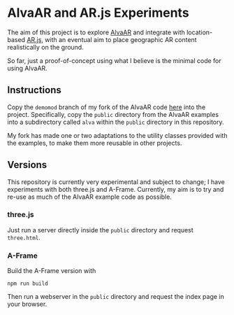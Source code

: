 # AlvaAR and AR.js Experiments

The aim of this project is to explore [AlvaAR](https://github.com/alanross/AlvaAR) and integrate with location-based [AR.js](https://github.com/AR-js-org/AR.js), with an eventual aim to place geographic AR content realistically on the ground.

So far, just a proof-of-concept using what I believe is the minimal code for using AlvaAR.

## Instructions

Copy the `demomod` branch of my fork of the AlvaAR code [here](https://github.com/nickw1/AlvaAR) into the project. Specifically, copy the `public` directory from the AlvaAR examples into a subdirectory called `alva` within the `public` directory in this repository. 


My fork has made one or two adaptations to the utility classes provided with the examples, to make them more reusable in other projects.

## Versions

This repository is currently very experimental and subject to change; I have experiments with both three.js and A-Frame. Currently, my aim is to try and re-use as much of the AlvaAR example code as possible.

### three.js

Just run a server directly inside the `public` directory and request `three.html`.

### A-Frame

Build the A-Frame version with 

`npm run build`

Then run a webserver in the `public` directory and request the index page in your browser.
